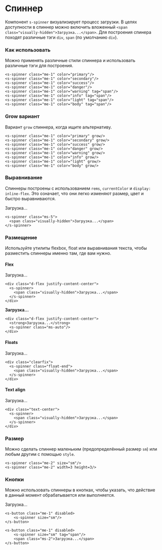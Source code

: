 # Спиннер

Компонент `s-spinner` визуализирует процесс загрузки. 
В целях доступности в спиннер можно включить вложенный `<span class="visually-hidden">Загрузка...</span>`.
Для построения спинера походят различные тэги `div`, `span` (по умолчанию `div`).

### Как использовать
Можно применять различные стили спиннера и использовать различные тэги для построения.

<s-spinner class="me-1" color="primary"/>
<s-spinner class="me-1" color="secondary"/>
<s-spinner class="me-1" color="success"/>
<s-spinner class="me-1" color="danger"/>
<s-spinner class="me-1" color="warning" tag="span"/>
<s-spinner class="me-1" color="info" tag="span"/>
<s-spinner class="me-1" color="light" tag="span"/>
<s-spinner class="me-1" color="body" tag="span"/>

``` vue
<s-spinner class="me-1" color="primary"/>
<s-spinner class="me-1" color="secondary"/>
<s-spinner class="me-1" color="success"/>
<s-spinner class="me-1" color="danger"/>
<s-spinner class="me-1" color="warning" tag="span"/>
<s-spinner class="me-1" color="info" tag="span"/>
<s-spinner class="me-1" color="light" tag="span"/>
<s-spinner class="me-1" color="body" tag="span"/>
```

### Grow вариант
Вариант `grow` спиннера, когда ищите альтернативу.

<s-spinner class="me-1" color="primary" grow/>
<s-spinner class="me-1" color="secondary" grow/>
<s-spinner class="me-1" color="success" grow/>
<s-spinner class="me-1" color="danger" grow/>
<s-spinner class="me-1" color="warning" grow/>
<s-spinner class="me-1" color="info" grow/>
<s-spinner class="me-1" color="light" grow/>
<s-spinner class="me-1" color="body" grow/>

``` vue
<s-spinner class="me-1" color="primary" grow/>
<s-spinner class="me-1" color="secondary" grow/>
<s-spinner class="me-1" color="success" grow/>
<s-spinner class="me-1" color="danger" grow/>
<s-spinner class="me-1" color="warning" grow/>
<s-spinner class="me-1" color="info" grow/>
<s-spinner class="me-1" color="light" grow/>
<s-spinner class="me-1" color="body" grow/>
```

### Выравнивание
Спиннеры построены с использованием `rems`, `currentColor` и `display: inline-flex`. 
Это означает, что они легко изменяют размер, цвет и быстро выравниваются.

<s-spinner class="ms-5">
    <span class="visually-hidden">Загрузка...</span>
</s-spinner>

``` vue
<s-spinner class="ms-5">
  <span class="visually-hidden">Загрузка...</span>
</s-spinner>
```

### Размещение
Используйте утилиты flexbox, float или выравнивания текста, чтобы разместить спиннеры именно там, где вам нужно.

#### Flex
<div class="d-flex justify-content-center">
    <s-spinner>
        <span class="visually-hidden">Загрузка...</span>
    </s-spinner>
</div>

``` vue
<div class="d-flex justify-content-center">
  <s-spinner>
    <span class="visually-hidden">Загрузка...</span>
  </s-spinner>
</div>
```

<div class="d-flex justify-content-center">
    <strong>Загрузка...</strong>
    <s-spinner class="ms-auto"/>
</div>

``` vue
<div class="d-flex justify-content-center">
  <strong>Загрузка...</strong>
  <s-spinner class="ms-auto"/>
</div>
```

#### Floats
<div class="clearfix">
    <s-spinner class="float-end">
        <span class="visually-hidden">Загрузка...</span>
    </s-spinner>
</div>

``` vue
<div class="clearfix">
  <s-spinner class="float-end">
    <span class="visually-hidden">Загрузка...</span>
  </s-spinner>
</div>
```

#### Text align
<div class="text-center">
    <s-spinner>
        <span class="visually-hidden">Загрузка...</span>
    </s-spinner>
</div>

``` vue
<div class="text-center">
  <s-spinner>
    <span class="visually-hidden">Загрузка...</span>
  </s-spinner>
</div>
```

### Размер
Можно сделать спиннер маленьким (предопределённый размер `sm`) или любым другим с помощью `style`.

<s-spinner class="me-2" size="sm"/>
<s-spinner class="me-2" :width="3" :height="3"/>

``` vue
<s-spinner class="me-2" size="sm"/>
<s-spinner class="me-2" width=3 height=3/>
```

### Кнопки
Можно использовать спиннеры в кнопках, чтобы указать, что действие в данный момент обрабатывается или выполняется.

<s-button class="me-1" disabled>
    <s-spinner size="sm"/>
</s-button>

<s-button class="me-1" disabled>
    <s-spinner size="sm" tag="span"/>
    <span class="ms-2">Загрузка...</span>
</s-button>

``` vue
<s-button class="me-1" disabled>
    <s-spinner size="sm"/>
</s-button>

<s-button class="me-1" disabled>
    <s-spinner size="sm" tag="span"/>
    <span class="ms-2">Загрузка...</span>
</s-button>
```